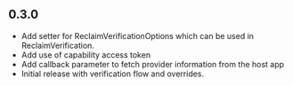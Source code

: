 ## 0.3.0

- Add setter for ReclaimVerificationOptions which can be used in ReclaimVerification.
- Add use of capability access token
- Add callback parameter to fetch provider information from the host app
- Initial release with verification flow and overrides.
